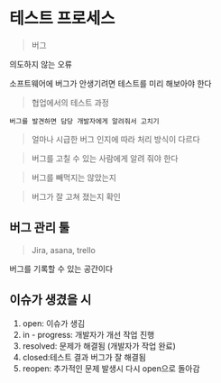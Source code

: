 # 테스트 프로세스

>버그

의도하지 않는 오류

소프트웨어에 버그가 안생기려면 테스트를 미리 해보아야 한다

>협업에서의 테스트 과정

```
버그를 발견하면 담당 개발자에게 알려줘서 고치기
```

>얼마나 시급한 버그 인지에 따라 처리 방식이 다르다

>버그를 고칠 수 있는 사람에게 알려 줘야 한다

>버그를 빼먹지는 않았는지

>버그가 잘 고쳐 졌는지 확인

## 버그 관리 툴
>Jira, asana, trello

버그를 기록할 수 있는 공간이다

## 이슈가 생겼을 시
1. open: 이슈가 생김
2. in - progress: 개발자가 개선 작업 진행
3. resolved: 문제가 해결됨 (개발자가 작업 완료)
4. closed:테스트 결과 버그가 잘 해결됨
5. reopen: 추가적인 문제 발생시 다시 open으로 돌아감
